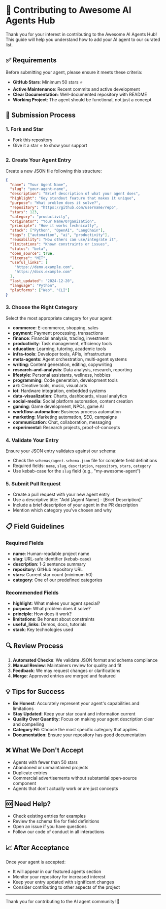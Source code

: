 # 🤝 Contributing to Awesome AI Agents Hub

Thank you for your interest in contributing to the Awesome AI Agents Hub! This guide will help you understand how to add your AI agent to our curated list.

## ✅ Requirements

Before submitting your agent, please ensure it meets these criteria:

- **GitHub Stars**: Minimum 50 stars ⭐
- **Active Maintenance**: Recent commits and active development
- **Clear Documentation**: Well-documented repository with README
- **Working Project**: The agent should be functional, not just a concept

## 📝 Submission Process

### 1. Fork and Star
- Fork this repository
- Give it a star ⭐ to show your support

### 2. Create Your Agent Entry

Create a new JSON file following this structure:

```json
{
  "name": "Your Agent Name",
  "slug": "your-agent-name",
  "description": "Brief description of what your agent does",
  "highlight": "Key standout feature that makes it unique",
  "purpose": "What problem does it solve?",
  "repository": "https://github.com/username/repo",
  "stars": 123,
  "category": "productivity",
  "originator": "Your Name/Organization",
  "principle": "How it works technically",
  "stack": ["Python", "OpenAI", "LangChain"],
  "tags": ["automation", "ai", "productivity"],
  "reusability": "How others can use/integrate it",
  "limitations": "Known constraints or issues",
  "status": "beta",
  "open_source": true,
  "license": "MIT",
  "useful_links": [
    "https://demo.example.com",
    "https://docs.example.com"
  ],
  "last_updated": "2024-12-20",
  "language": "Python",
  "platforms": ["Web", "CLI"]
}
```

### 3. Choose the Right Category

Select the most appropriate category for your agent:

- **commerce**: E-commerce, shopping, sales
- **payment**: Payment processing, transactions
- **finance**: Financial analysis, trading, investment
- **productivity**: Task management, efficiency tools
- **education**: Learning, tutoring, academic tools
- **infra-tools**: Developer tools, APIs, infrastructure
- **meta-agents**: Agent orchestration, multi-agent systems
- **writing**: Content generation, editing, copywriting
- **research-and-analysis**: Data analysis, research, reporting
- **lifestyle**: Personal assistants, wellness, hobbies
- **programming**: Code generation, development tools
- **art**: Creative tools, music, visual arts
- **iot**: Hardware integration, embedded systems
- **data-visualization**: Charts, dashboards, visual analytics
- **social-media**: Social platform automation, content creation
- **gaming**: Game development, NPCs, game AI
- **workflow-automation**: Business process automation
- **marketing**: Marketing automation, SEO, campaigns
- **communication**: Chat, collaboration, messaging
- **experimental**: Research projects, proof-of-concepts

### 4. Validate Your Entry

Ensure your JSON entry validates against our schema:
- Check the `schemas/agent.schema.json` file for complete field definitions
- Required fields: `name`, `slug`, `description`, `repository`, `stars`, `category`
- Use kebab-case for the `slug` field (e.g., "my-awesome-agent")

### 5. Submit Pull Request

- Create a pull request with your new agent entry
- Use a descriptive title: "Add [Agent Name] - [Brief Description]"
- Include a brief description of your agent in the PR description
- Mention which category you've chosen and why

## 📋 Field Guidelines

### Required Fields

- **name**: Human-readable project name
- **slug**: URL-safe identifier (kebab-case)
- **description**: 1-2 sentence summary
- **repository**: GitHub repository URL
- **stars**: Current star count (minimum 50)
- **category**: One of our predefined categories

### Recommended Fields

- **highlight**: What makes your agent special?
- **purpose**: What problem does it solve?
- **principle**: How does it work?
- **limitations**: Be honest about constraints
- **useful_links**: Demos, docs, tutorials
- **stack**: Key technologies used

## 🔍 Review Process

1. **Automated Checks**: We validate JSON format and schema compliance
2. **Manual Review**: Maintainers review for quality and fit
3. **Feedback**: We may request changes or clarifications
4. **Merge**: Approved entries are merged and featured

## 💡 Tips for Success

- **Be Honest**: Accurately represent your agent's capabilities and limitations
- **Stay Updated**: Keep your star count and information current
- **Quality Over Quantity**: Focus on making your agent description clear and compelling
- **Category Fit**: Choose the most specific category that applies
- **Documentation**: Ensure your repository has good documentation

## ❌ What We Don't Accept

- Agents with fewer than 50 stars
- Abandoned or unmaintained projects
- Duplicate entries
- Commercial advertisements without substantial open-source component
- Agents that don't actually work or are just concepts

## 🆘 Need Help?

- Check existing entries for examples
- Review the schema file for field definitions
- Open an issue if you have questions
- Follow our code of conduct in all interactions

## 📈 After Acceptance

Once your agent is accepted:
- It will appear in our featured agents section
- Monitor your repository for increased interest
- Keep your entry updated with significant changes
- Consider contributing to other aspects of the project

---

Thank you for contributing to the AI agent community! 🚀
